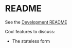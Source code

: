 # README

See the [Development README](./docs/DEVELOPMENT_README.md)


Cool features to discuss:


* The stateless form
